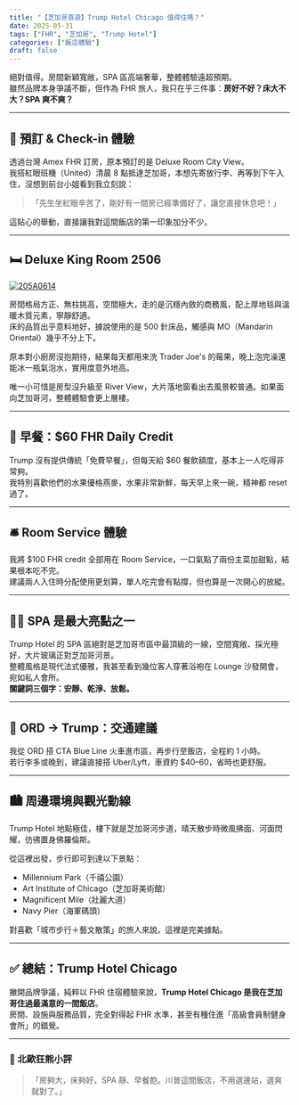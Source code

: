 ```yaml
---
title: "【芝加哥首遊】Trump Hotel Chicago 值得住嗎？"
date: 2025-05-31
tags: ["FHR", "芝加哥", "Trump Hotel"]
categories: ["飯店體驗"]
draft: false
---
```


絕對值得。房間新穎寬敞，SPA 區高端奢華，整體體驗遠超預期。  
雖然品牌本身爭議不斷，但作為 FHR 旅人，我只在乎三件事：**房好不好？床大不大？SPA 爽不爽？**

---

## 🛬 預訂 & Check-in 體驗

透過台灣 Amex FHR 訂房，原本預訂的是 Deluxe Room City View。  
我搭紅眼班機（United）清晨 8 點抵達芝加哥，本想先寄放行李、再等到下午入住，沒想到前台小姐看到我立刻說：

> 「先生坐紅眼辛苦了，剛好有一間房已經準備好了，讓您直接休息吧！」

這貼心的舉動，直接讓我對這間飯店的第一印象加分不少。

---

## 🛏️ Deluxe King Room 2506

[![205A0614](https://live.staticflickr.com/65535/54389400561_8890400785_c.jpg)](https://www.flickr.com/photos/188685716@N03/54389400561/in/album-72177720324443611)

房間格局方正、無柱挑高，空間極大，走的是沉穩內斂的商務風，配上厚地毯與溫暖木質元素，寧靜舒適。  
床的品質出乎意料地好，據說使用的是 500 針床品，觸感與 MO（Mandarin Oriental）幾乎不分上下。

原本對小廚房沒抱期待，結果每天都用來洗 Trader Joe's 的莓果，晚上泡完澡還能冰一瓶氣泡水，實用度意外地高。

唯一小可惜是房型沒升級至 River View，大片落地窗看出去風景較普通。如果面向芝加哥河，整體體驗會更上層樓。

---

## 🥣 早餐：$60 FHR Daily Credit

Trump 沒有提供傳統「免費早餐」，但每天給 $60 餐飲額度，基本上一人吃得非常夠。  
我特別喜歡他們的水果優格燕麥，水果非常新鮮，每天早上來一碗，精神都 reset 過了。

---

## 🛎️ Room Service 體驗

我將 $100 FHR credit 全部用在 Room Service，一口氣點了兩份主菜加甜點，結果根本吃不完。  
建議兩人入住時分配使用更划算，單人吃完會有點撐，但也算是一次開心的放縱。

---

## 🧖‍♂️ SPA 是最大亮點之一

Trump Hotel 的 SPA 區絕對是芝加哥市區中最頂級的一線，空間寬敞、採光極好，大片玻璃正對芝加哥河景。  
整體風格是現代法式優雅，我甚至看到幾位客人穿著浴袍在 Lounge 沙發開會，宛如私人會所。  
**關鍵詞三個字：安靜、乾淨、放鬆。**

---

## 🚖 ORD → Trump：交通建議

我從 ORD 搭 CTA Blue Line 火車進市區，再步行至飯店，全程約 1 小時。  
若行李多或晚到，建議直接搭 Uber/Lyft，車資約 $40–60，省時也更舒服。

---

## 🏙️ 周邊環境與觀光動線

Trump Hotel 地點極佳，樓下就是芝加哥河步道，晴天散步時微風拂面、河面閃耀，彷彿置身佛羅倫斯。

從這裡出發，步行即可到達以下景點：

- Millennium Park（千禧公園）
- Art Institute of Chicago（芝加哥美術館）
- Magnificent Mile（壯麗大道）
- Navy Pier（海軍碼頭）

對喜歡「城市步行＋藝文散策」的旅人來說，這裡是完美據點。

---

## ✅ 總結：Trump Hotel Chicago

撇開品牌爭議，純粹以 FHR 住宿體驗來說，**Trump Hotel Chicago 是我在芝加哥住過最滿意的一間飯店**。  
房間、設施與服務品質，完全對得起 FHR 水準，甚至有種住進「高級會員制健身會所」的錯覺。

---

### 🐻 北歐狂熊小評

> 「房夠大，床夠好，SPA 靜、早餐飽。川普這間飯店，不用選邊站，選爽就對了。」